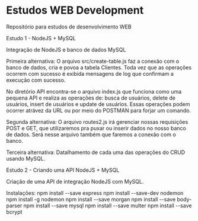 # Estudos WEB Development
Repositório para estudos de desenvolvimento WEB

Estudo 1 - NodeJS + MySQL

Integração de NodeJS e banco de dados MySQL

Primeira alternativa:
O arquivo src/create-table.js faz a conexão com o banco de dados, cria e povoa a tabela Clientes. Toda vez que as operações ocorrem com sucesso é exibida mensagens de log que confirmam a execução com sucesso. 

No diretório API encontra-se o arquivo index.js que funciona como uma pequena API e realiza as operações de: busca de usuários, delete de usuários, insert de usuários e update de usuários. Essas operações podem ocorrer atrávez da URL ou por meio do POSTMAN para forjar um comando.  

Segunda alternativa:
O arquivo routes2.js irá gerenciar nossas requisições POST e GET, que utilizaremos pra puxar ou inserir dados no nosso banco de dados. Será nesse arquivo também que faremos a conexão com o banco.

Terceira alternativa:
Datalhamento de cada uma das operações do CRUD usando MySQL.

Estudo 2 - Criando uma API NodeJS + MySQL

Criação de uma API de integração NodeJS com MySQL.

Instalações:
npm install --save express
npm install --save-dev nodemon
npm install -g nodemon
npm install --save morgan
npm install --save body-parser
npm install --save mysql
npm install --save multer
npm install --save bcrypt


